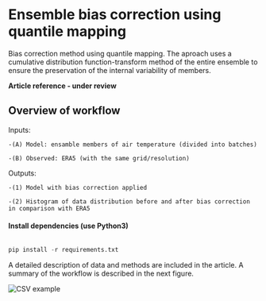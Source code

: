 # Ensemble bias correction using quantile mapping 

Bias correction method using quantile mapping. The aproach uses a cumulative distribution function-transform method of the entire ensemble to ensure the preservation of the internal variability of members. 

  **Article reference - under review**

## Overview of workflow


Inputs: 

	-(A) Model: ensamble members of air temperature (divided into batches)

	-(B) Observed: ERA5 (with the same grid/resolution)

Outputs: 

	-(1) Model with bias correction applied

	-(2) Histogram of data distribution before and after bias correction in comparison with ERA5




#### Install dependencies (use Python3)

```python

pip install -r requirements.txt

```

A detailed description of data and methods are included in the article. A summary of the workflow is described in the next figure. 

![CSV example](https://github.com/lizanafj/ensemble-bias_correction/blob/master/resources/bias_correction_workflow.jpg)





